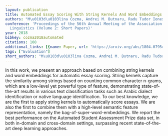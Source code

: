 ```yaml
---
layout: publication
title: Automated Essay Scoring With String Kernels And Word Embeddings
authors: "M\u0103d\u0103lina Cozma, Andrei M. Butnaru, Radu Tudor Ionescu"
conference: 'Proceedings of the 56th Annual Meeting of the Association for Computational
  Linguistics (Volume 2: Short Papers)'
year: 2018
bibkey: cozma2018automated
citations: 108
additional_links: [{name: Paper, url: 'https://arxiv.org/abs/1804.07954'}]
tags: ["Evaluation"]
short_authors: "M\u0103d\u0103lina Cozma, Andrei M. Butnaru, Radu Tudor Ionescu"
---
```

In this work, we present an approach based on combining string kernels and
word embeddings for automatic essay scoring. String kernels capture the
similarity among strings based on counting common character n-grams, which are
a low-level yet powerful type of feature, demonstrating state-of-the-art
results in various text classification tasks such as Arabic dialect
identification or native language identification. To our best knowledge, we are
the first to apply string kernels to automatically score essays. We are also
the first to combine them with a high-level semantic feature representation,
namely the bag-of-super-word-embeddings. We report the best performance on the
Automated Student Assessment Prize data set, in both in-domain and cross-domain
settings, surpassing recent state-of-the-art deep learning approaches.